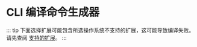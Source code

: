 <script setup lang="ts">
import CliGenerator from "../../.vitepress/components/CliGenerator.vue";
</script>

# CLI 编译命令生成器

::: tip
下面选择扩展可能包含所选操作系统不支持的扩展，这可能导致编译失败。请先查阅 [支持的扩展](./extensions)。
:::

<cli-generator lang="zh" />
